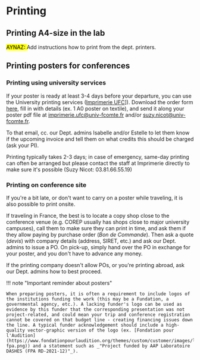 # Printing




## Printing A4-size in the lab 


<mark style="background-color:yellow;">AYNAZ: </mark> Add instructions how to print from the dept. printers. 

## Printing posters for conferences

### Printing using university services

If your poster is ready at least 3-4 days before your departure, you can use the University printing services ([Imprimerie UFC](https://www.univ-fcomte.fr/les-services-administratifs/imprimerie)]). Download the order form [here](../../downloads/Formulaire_Imprimerie_UFC.pdf), fill in with details (ex. 1 A0 poster on textile), and send it along your poster pdf file at [imprimerie.ufc@univ-fcomte.fr](mailto:imprimerie.ufc@univ-fcomte.fr) and/or [suzy.nicot@univ-fcomte.fr](mailto:suzy.nicot@univ-fcomte.fr). 

To that email, cc. our Dept. admins Isabelle and/or Estelle to let them know if the upcoming invoice and tell them on what credits this should be charged (ask your PI). 

Printing typically takes 2-3 days; in case of emergency, same-day printing can often be arranged but please contact the staff at Imprimerie directly to make sure it's possible (Suzy Nicot: 03.81.66.55.19)

### Printing on conference site 

If you're a bit late, or don't want to carry on a poster while traveling, it is also possible to print onsite. 

If traveling in France, the best is to locate a copy shop close to the conference venue (e.g. COREP usually has shops close to major university campuses), call them to make sure they can print in time, and ask them if they allow paying by purchase order (_Bon de Commande_). Then ask a quote (_devis_) with company details (address, SIRET, etc.) and ask our Dept. admins to issue a PO. On pick-up, simply hand over the PO in exchange for your poster, and you don't have to advance any money. 

If the printing company doesn't allow POs, or you're printing abroad, ask our Dept. admins how to best proceed. 


!!! note "Important reminder about posters"

    When preparing posters, it is often a requirement to include logos of the institutions funding the work (this may be a Fundation, a governmental agency, etc.). A lacking funder's logo can be used as evidence by this funder that the corresponding presentation was not project-related, and could mean your trip and conference registration cannot be covered on that budget line - creating financing issues down the line. A typical funder acknowledgement should include a high-quality vector-graphic version of the logo (ex. [Fondation pour l'Audition](https://www.fondationpourlaudition.org/themes/custom/customer/images/logos/logo-fpa.png)) and a statement such as _"Project funded by AAP Laboratoire DASHES (FPA RD-2021-12)"_). 

